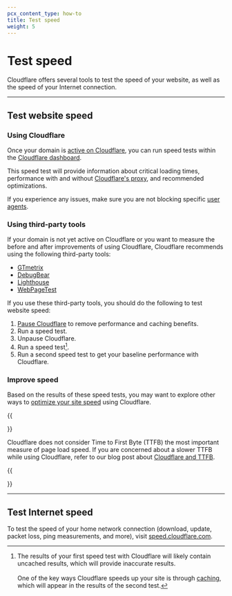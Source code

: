 ```yaml
---
pcx_content_type: how-to
title: Test speed
weight: 5
---
```


# Test speed

Cloudflare offers several tools to test the speed of your website, as well as the speed of your Internet connection.

---

## Test website speed

### Using Cloudflare

Once your domain is [active on Cloudflare](/fundamentals/get-started/setup/add-site/), you can run speed tests within the [Cloudflare dashboard](https://dash.cloudflare.com/?to=/:account/:zone/speed).

This speed test will provide information about critical loading times, performance with and without [Cloudflare's proxy](/fundamentals/get-started/concepts/how-cloudflare-works/), and recommended optimizations.

If you experience any issues, make sure you are not blocking specific [user agents](/fundamentals/get-started/reference/cloudflare-site-crawling/#other-situations).

### Using third-party tools

If your domain is not yet active on Cloudflare or you want to measure the before and after improvements of using Cloudflare, Cloudflare recommends using the following third-party tools:

- [GTmetrix](https://gtmetrix.com/)
- [DebugBear](https://www.debugbear.com/test/website-speed)
- [Lighthouse](https://developer.chrome.com/docs/lighthouse/)
- [WebPageTest](https://www.webpagetest.org/)

If you use these third-party tools, you should do the following to test website speed:

1. [Pause Cloudflare](/fundamentals/get-started/basic-tasks/manage-domains/pause-cloudflare/) to remove performance and caching benefits.
2. Run a speed test.
3. Unpause Cloudflare.
4. Run a speed test[^1].
5. Run a second speed test to get your baseline performance with Cloudflare.


[^1]: The results of your first speed test with Cloudflare will likely contain uncached results, which will provide inaccurate results.<br/><br/>One of the key ways Cloudflare speeds up your site is through [caching](/fundamentals/get-started/concepts/how-cloudflare-works/#performance), which will appear in the results of the second test.

### Improve speed

Based on the results of these speed tests, you may want to explore other ways to [optimize your site speed](/learning-paths/optimize-site-speed/) using Cloudflare.

{{<Aside type="note">}}

Cloudflare does not consider Time to First Byte (TTFB) the most important measure of page load speed. If you are concerned about a slower TTFB while using Cloudflare, refer to our blog post about [Cloudflare and TTFB](http://blog.cloudflare.com/ttfb-time-to-first-byte-considered-meaningles/).

{{</Aside>}}

---

## Test Internet speed

To test the speed of your home network connection (download, update, packet loss, ping measurements, and more), visit [speed.cloudflare.com](https://speed.cloudflare.com).